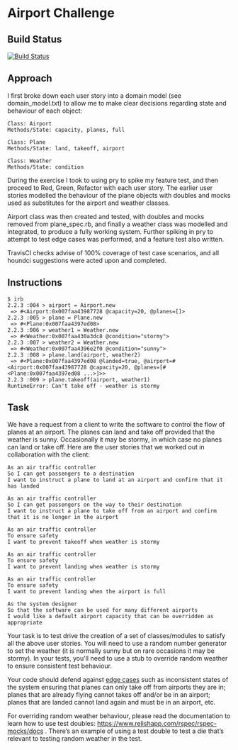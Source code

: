 Airport Challenge
=================

Build Status
---------

[![Build Status](https://travis-ci.org/ggwc82/airport_challenge.svg?branch=master)](https://travis-ci.org/ggwc82/airport_challenge)

Approach
-------

I first broke down each user story into a domain model (see domain_model.txt) to allow me to make clear decisions regarding state and behaviour of each object:

```
Class: Airport
Methods/State: capacity, planes, full

Class: Plane
Methods/State: land, takeoff, airport

Class: Weather
Methods/State: condition
```

During the exercise I took to using pry to spike my feature test, and then proceed to Red, Green, Refactor with each user story. The earlier user stories modelled the behaviour of the plane objects with doubles and mocks used as substitutes for the airport and weather classes.

Airport class was then created and tested, with doubles and mocks removed from plane_spec.rb, and finally a weather class was modelled and integrated, to produce a fully working system. Further spiking in pry to attempt to test edge cases was performed, and a feature test also written.

TravisCI checks advise of 100% coverage of test case scenarios, and all houndci suggestions were acted upon and completed. 


Instructions
-----------

```
$ irb
2.2.3 :004 > airport = Airport.new
 => #<Airport:0x007faa43987728 @capacity=20, @planes=[]> 
2.2.3 :005 > plane = Plane.new
 => #<Plane:0x007faa4397ed08> 
2.2.3 :006 > weather1 = Weather.new
 => #<Weather:0x007faa430a3dc8 @condition="stormy"> 
2.2.3 :007 > weather2 = Weather.new
 => #<Weather:0x007faa4396e2f0 @condition="sunny"> 
2.2.3 :008 > plane.land(airport, weather2)
 => #<Plane:0x007faa4397ed08 @landed=true, @airport=#<Airport:0x007faa43987728 @capacity=20, @planes=[#<Plane:0x007faa4397ed08 ...>]>> 
2.2.3 :009 > plane.takeoff(airport, weather1)
RuntimeError: Can't take off - weather is stormy
```

Task
-----

We have a request from a client to write the software to control the flow of planes at an airport. The planes can land and take off provided that the weather is sunny. Occasionally it may be stormy, in which case no planes can land or take off.  Here are the user stories that we worked out in collaboration with the client:

```
As an air traffic controller 
So I can get passengers to a destination 
I want to instruct a plane to land at an airport and confirm that it has landed 

As an air traffic controller 
So I can get passengers on the way to their destination 
I want to instruct a plane to take off from an airport and confirm that it is no longer in the airport

As an air traffic controller 
To ensure safety 
I want to prevent takeoff when weather is stormy 

As an air traffic controller 
To ensure safety 
I want to prevent landing when weather is stormy 

As an air traffic controller 
To ensure safety 
I want to prevent landing when the airport is full 

As the system designer
So that the software can be used for many different airports
I would like a default airport capacity that can be overridden as appropriate
```

Your task is to test drive the creation of a set of classes/modules to satisfy all the above user stories. You will need to use a random number generator to set the weather (it is normally sunny but on rare occasions it may be stormy). In your tests, you'll need to use a stub to override random weather to ensure consistent test behaviour.

Your code should defend against [edge cases](http://programmers.stackexchange.com/questions/125587/what-are-the-difference-between-an-edge-case-a-corner-case-a-base-case-and-a-b) such as inconsistent states of the system ensuring that planes can only take off from airports they are in; planes that are already flying cannot takes off and/or be in an airport; planes that are landed cannot land again and must be in an airport, etc.

For overriding random weather behaviour, please read the documentation to learn how to use test doubles: https://www.relishapp.com/rspec/rspec-mocks/docs . There’s an example of using a test double to test a die that’s relevant to testing random weather in the test.

